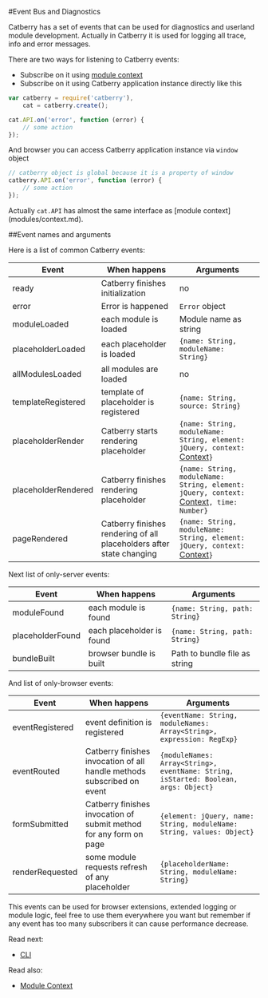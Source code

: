 #Event Bus and Diagnostics

Catberry has a set of events that can be used for diagnostics and userland
module development. Actually in Catberry it is used for logging all trace, info
and error messages.

There are two ways for listening to Catberry events:

* Subscribe on it using [module context](modules/context.md)
* Subscribe on it using Catberry application instance directly like this

```javascript
var catberry = require('catberry'),
	cat = catberry.create();

cat.API.on('error', function (error) {
	// some action
});
```

And browser you can access Catberry application instance via `window` object
```javascript
// catberry object is global because it is a property of window
catberry.API.on('error', function (error) {
	// some action
});
```

Actually `cat.API` has almost the same interface as [module context]
(modules/context.md).

##Event names and arguments

Here is a list of common Catberry events:

| Event					| When happens															| Arguments																											|
|-----------------------|-----------------------------------------------------------------------|-------------------------------------------------------------------------------------------------------------------|
| ready					| Catberry finishes initialization										|	no																												|
| error					| Error is happened														|	`Error` object																									|
| moduleLoaded			| each module is loaded													|	Module name as string																							|
| placeholderLoaded		| each placeholder is loaded											|	`{name: String, moduleName: String}`																			|
| allModulesLoaded		| all modules are loaded												|	no																												|
| templateRegistered	| template of placeholder is registered									|	`{name: String, source: String}`																				|
| placeholderRender		| Catberry starts rendering placeholder									|	`{name: String, moduleName: String, element: jQuery, context: `[Context](modules/context.md)`}`					|
| placeholderRendered	| Catberry finishes rendering placeholder								|	`{name: String, moduleName: String, element: jQuery, context: `[Context](modules/context.md)`, time: Number}`	|
| pageRendered			| Catberry finishes rendering of all placeholders after state changing	|	`{name: String, moduleName: String, element: jQuery, context: `[Context](modules/context.md)`}`					|

Next list of only-server events:

| Event				| When happens					| Arguments							|
|-------------------|-------------------------------|-----------------------------------|
| moduleFound		| each module is found			|	`{name: String, path: String}`	|
| placeholderFound	| each placeholder is found		|	`{name: String, path: String}`	|
| bundleBuilt 		| browser bundle is built		|	Path to bundle file as string	|

And list of only-browser events:

| Event				| When happens																| Arguments																				|
|-------------------|---------------------------------------------------------------------------|---------------------------------------------------------------------------------------|
| eventRegistered	| event definition is registered											|	`{eventName: String, moduleNames: Array<String>, expression: RegExp}`				|
| eventRouted		| Catberry finishes invocation of all handle methods subscribed on event	|	`{moduleNames: Array<String>, eventName: String, isStarted: Boolean, args: Object}`	|
| formSubmitted		| Catberry finishes invocation of submit method for any form on page		|	`{element: jQuery, name: String, moduleName: String, values: Object}`				|
| renderRequested	| some module requests refresh of any placeholder							|	`{placeholderName: String, moduleName: String}`										|

This events can be used for browser extensions, extended logging or module 
logic, feel free to use them everywhere you want but remember if any event has 
too many subscribers it can cause performance decrease.

Read next:

* [CLI](cli.md) 

Read also:
 
* [Module Context](modules/context.md)